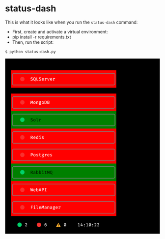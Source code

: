 # status-dash

This is what it looks like when you run the `status-dash` command:
- First, create and activate a virtual environment:
- pip install -r requirements.txt
- Then, run the script:

```bash
$ python status-dash.py
```

![alt text](image.png)

